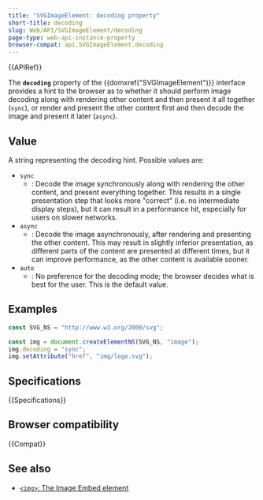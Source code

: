 ```yaml
---
title: "SVGImageElement: decoding property"
short-title: decoding
slug: Web/API/SVGImageElement/decoding
page-type: web-api-instance-property
browser-compat: api.SVGImageElement.decoding
---
```


{{APIRef}}

The **`decoding`** property of the {{domxref("SVGImageElement")}} interface provides a hint to the browser as to whether it should perform image decoding along with rendering other content and then present it all together (`sync`), or render and present the other content first and then decode the image and present it later (`async`).

## Value

A string representing the decoding hint. Possible values are:

- `sync`
  - : Decode the image synchronously along with rendering the other content, and present everything together. This results in a single presentation step that looks more "correct" (i.e. no intermediate display steps), but it can result in a performance hit, especially for users on slower networks.
- `async`
  - : Decode the image asynchronously, after rendering and presenting the other content. This may result in slightly inferior presentation, as different parts of the content are presented at different times, but it can improve performance, as the other content is available sooner.
- `auto`
  - : No preference for the decoding mode; the browser decides what is best for the user. This is the default value.

## Examples

```js
const SVG_NS = "http://www.w3.org/2000/svg";

const img = document.createElementNS(SVG_NS, "image");
img.decoding = "sync";
img.setAttribute("href", "img/logo.svg");
```

## Specifications

{{Specifications}}

## Browser compatibility

{{Compat}}

## See also

- [`<img>`: The Image Embed element](/en-US/docs/Web/HTML/Element/img)
